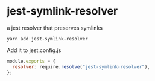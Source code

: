 # jest-symlink-resolver

a jest resolver that preserves symlinks

```
yarn add jest-symlink-resolver
```

Add it to jest.config.js

```js
module.exports = {
  resolver: require.resolve("jest-symlink-resolver"),
};
```
